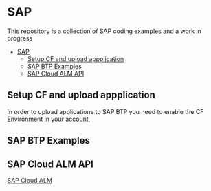 # SAP
This repository is a collection of SAP coding examples and a work in progress

- [SAP](#sap)
  - [Setup CF and upload appplication](#setup-cf-and-upload-appplication)
  - [SAP BTP Examples](#sap-btp-examples)
  - [SAP Cloud ALM API](#sap-cloud-alm-api)

## Setup CF and upload appplication
In order to upload applications to SAP BTP you need to enable the CF Environment in your account,
## SAP BTP Examples

## SAP Cloud ALM API 
[SAP Cloud ALM](Cloud%20ALM)
